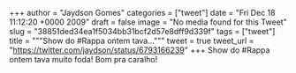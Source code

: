 
+++
author = "Jaydson Gomes"
categories = ["tweet"]
date = "Fri Dec 18 11:12:20 +0000 2009"
draft = false
image = "No media found for this Tweet"
slug = "38851ded34ea1f5034bb31bcf2d57e8dff9d339f"
tags = ["tweet"]
title = """Show do #Rappa ontem tava..."""
tweet = true
tweet_url = "https://twitter.com/jaydson/status/6793166239"
+++
Show do #Rappa ontem tava muito foda! Bom pra caralho!
